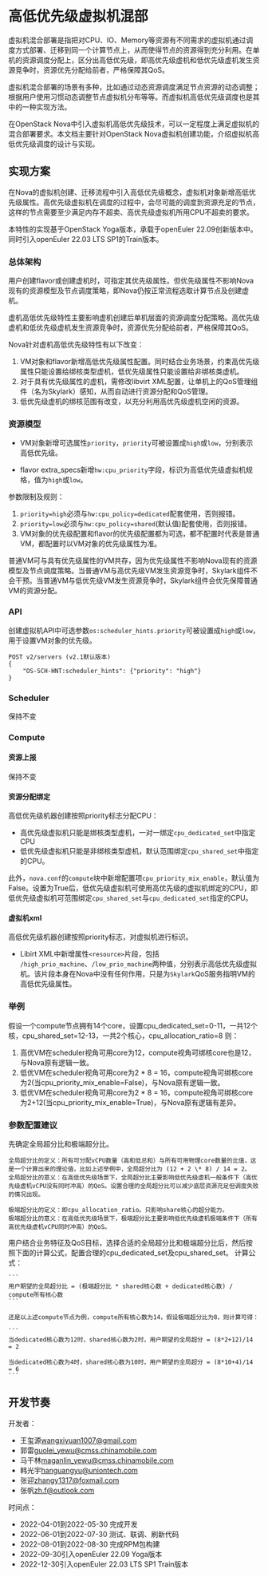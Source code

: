 
# 高低优先级虚拟机混部

虚拟机混合部署是指把对CPU、IO、Memory等资源有不同需求的虚拟机通过调度方式部署、迁移到同一个计算节点上，从而使得节点的资源得到充分利用。在单机的资源调度分配上，区分出高低优先级，即高优先级虚机和低优先级虚机发生资源竞争时，资源优先分配给前者，严格保障其QoS。

虚拟机混合部署的场景有多种，比如通过动态资源调度满足节点资源的动态调整；根据用户使用习惯动态调整节点虚拟机分布等等。而虚拟机高低优先级调度也是其中的一种实现方法。

在OpenStack Nova中引入虚拟机高低优先级技术，可以一定程度上满足虚拟机的混合部署要求。本文档主要针对OpenStack Nova虚拟机创建功能，介绍虚拟机高低优先级调度的设计与实现。

## 实现方案

在Nova的虚拟机创建、迁移流程中引入高低优先级概念，虚拟机对象新增高低优先级属性。高优先级虚拟机在调度的过程中，会尽可能的调度到资源充足的节点，这样的节点需要至少满足内存不超卖、高优先级虚拟机所用CPU不超卖的要求。

本特性的实现基于OpenStack Yoga版本，承载于openEuler 22.09创新版本中。同时引入openEuler 22.03 LTS SP1的Train版本。

### 总体架构

用户创建flavor或创建虚机时，可指定其优先级属性。但优先级属性不影响Nova现有的资源模型及节点调度策略，即Nova仍按正常流程选取计算节点及创建虚机。

虚机高低优先级特性主要影响虚机创建后单机层面的资源调度分配策略。高优先级虚机和低优先级虚机发生资源竞争时，资源优先分配给前者，严格保障其QoS。

Nova针对虚机高低优先级特性有以下改变：
1. VM对象和flavor新增高低优先级属性配置。同时结合业务场景，约束高优先级属性只能设置给绑核类型虚机，低优先级属性只能设置给非绑核类虚机。
2. 对于具有优先级属性的虚机，需修改libvirt XML配置，让单机上的QoS管理组件（名为Skylark）感知，从而自动进行资源分配和QoS管理。
3. 低优先级虚机的绑核范围有改变，以充分利用高优先级虚机空闲的资源。

### 资源模型

* VM对象新增可选属性`priority`，`priority`可被设置成`high`或`low`，分别表示高低优先级。

* flavor extra_specs新增`hw:cpu_priority`字段，标识为高低优先级虚拟机规格，值为`high`或`low`。

参数限制及规则：

1. `priority=high`必须与`hw:cpu_policy=dedicated`配套使用，否则报错。
2. `priority=low`必须与`hw:cpu_policy=shared`(默认值)配套使用，否则报错。
3. VM对象的优先级配置和flavor的优先级配置都为可选，都不配置时代表是普通VM，都配置时以VM对象的优先级属性为准。

普通VM可与具有优先级属性的VM共存，因为优先级属性不影响Nova现有的资源模型及节点调度策略。当普通VM与高优先级VM发生资源竞争时，Skylark组件不会干预。当普通VM与低优先级VM发生资源竞争时，Skylark组件会优先保障普通VM的资源分配。

### API

创建虚拟机API中可选参数`os:scheduler_hints.priority`可被设置成`high`或`low`，用于设置VM对象的优先级。

```
POST v2/servers (v2.1默认版本)
{
    "OS-SCH-HNT:scheduler_hints": {"priority": "high"}
}
```

### Scheduler

保持不变

### Compute

#### 资源上报

保持不变

#### 资源分配绑定

高低优先级机器创建按照priority标志分配CPU：

* 高优先级虚拟机只能是绑核类型虚机，一对一绑定`cpu_dedicated_set`中指定CPU
* 低优先级虚拟机只能是非绑核类型虚机，默认范围绑定`cpu_shared_set`中指定的CPU。

此外，`nova.conf`的`compute`块中新增配置项`cpu_priority_mix_enable`，默认值为False。设置为True后，低优先级虚拟机可使用高优先级的虚拟机绑定的CPU，即低优先级虚拟机可范围绑定`cpu_shared_set`与`cpu_dedicated_set`指定的CPU。

#### 虚拟机xml

高低优先级机器创建按照priority标志，对虚拟机进行标识。

* Libirt XML中新增属性`<resource>`片段，包括 `/high_prio_machine`、`/low_prio_machine`两种值，分别表示高低优先级虚拟机。该片段本身在Nova中没有任何作用，只是为`Skylark`QoS服务指明VM的高低优先级属性。


### 举例

假设一个compute节点拥有14个core，设置cpu_dedicated_set=0-11，一共12个核，cpu_shared_set=12-13，一共2个核心，cpu_allocation_ratio=8 则：

1. 高优VM在scheduler视角可用core为12，compute视角可绑核core也是12，与Nova原有逻辑一致。
2. 低优VM在scheduler视角可用core为2 \* 8 = 16，compute视角可绑核core为2(当cpu_priority_mix_enable=False)，与Nova原有逻辑一致。
3. 低优VM在scheduler视角可用core为2 \* 8 = 16，compute视角可绑核core为2+12(当cpu_priority_mix_enable=True)，与Nova原有逻辑有差异。

### 参数配置建议

先确定全局超分比和极端超分比。

    全局超分比的定义：所有可分配vCPU数量（高和低总和）与所有可用物理core数量的比值，这是一个计算出来的理论值，比如上述举例中，全局超分比为 (12 + 2 \* 8) / 14 = 2。
    全局超分比的意义：在高低优先级场景下，全局超分比主要影响低优先级虚机一般条件下（高优先级虚机vCPU没有同时冲高）的QoS。设置合理的全局超分比可以减少底层资源充足但调度失败的情况出现。

    极端超分比的定义：即cpu_allocation_ratio。只影响share核心的超分能力。
    极端超分比的意义：在高低优先级场景下，极端超分比主要影响低优先级虚机极端条件下（所有高优先级虚机vCPU同时冲高）的QoS。

用户结合业务特征及QoS目标，选择合适的全局超分比和极端超分比后，然后按照下面的计算公式，配置合理的cpu_dedicated_set及cpu_shared_set。
    计算公式：

    ```
    用户期望的全局超分比 = (极端超分比 * shared核心数 + dedicated核心数) / compute所有核心数
    ```

    还是以上述compute节点为例，compute所有核心数为14，假设极端超分比为8，则计算可得：

    ```
    当dedicated核心数为12时，shared核心数为2时，用户期望的全局超分 = (8*2+12)/14 = 2
    
    当dedicated核心数为4时，shared核心数为10时，用户期望的全局超分 = (8*10+4)/14 = 6
    ```


## 开发节奏

开发者：

* 王玺源<wangxiyuan1007@gmail.com>
* 郭雷<guolei_yewu@cmss.chinamobile.com>
* 马干林<maganlin_yewu@cmss.chinamobile.com>
* 韩光宇<hanguangyu@uniontech.com>
* 张迎<zhangy1317@foxmail.com>
* 张帆<zh.f@outlook.com>

时间点：

* 2022-04-01到2022-05-30 完成开发
* 2022-06-01到2022-07-30 测试、联调、刷新代码
* 2022-08-01到2022-08-30 完成RPM包构建
* 2022-09-30引入openEuler 22.09 Yoga版本
* 2022-12-30引入openEuler 22.03 LTS SP1 Train版本
